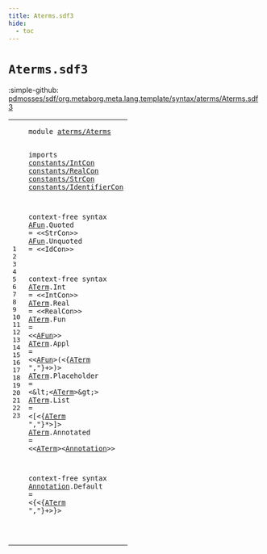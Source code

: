 ```yaml
---
title: Aterms.sdf3
hide:
  - toc
---
```


# `Aterms.sdf3`

:simple-github: [pdmosses/sdf/org.metaborg.meta.lang.template/syntax/aterms/Aterms.sdf3]

[pdmosses/sdf/org.metaborg.meta.lang.template/syntax/aterms/Aterms.sdf3]: https://github.com/pdmosses/sdf/blob/master/org.metaborg.meta.lang.template/syntax/aterms/Aterms.sdf3 "The source file on GitHub"

<div class="sdf3"><table class="highlighttable"><tbody><tr><td class="linenos"><div class="linenodiv"><pre><span></span>1
2
3
4
5
6
7
8
9
10
11
12
13
14
15
16
17
18
19
20
21
22
23
</pre></div></td>
<td class="code"><pre><code><span class="keyword">module</span> <a href="../../sdf2-core/Sdf2.sdf3#aterms/Aterms_34_47" id="aterms/Aterms_7_20" title="Referenced at ../../sdf2-core/Sdf2.sdf3 line 4">aterms/Aterms</a>
 
<span class="keyword">imports</span> <a href="../../constants/IntCon.sdf3#constants/IntCon_7_23" id="constants/IntCon_31_47" title="Defined at ../../constants/IntCon.sdf3 line 1">constants/IntCon</a>
                <a href="../../constants/RealCon.sdf3#constants/RealCon_7_24" id="constants/RealCon_50_67" title="Defined at ../../constants/RealCon.sdf3 line 1">constants/RealCon</a>
                <a href="../../constants/StrCon.sdf3#constants/StrCon_7_23" id="constants/StrCon_70_86" title="Defined at ../../constants/StrCon.sdf3 line 1">constants/StrCon</a>
        <a href="../../constants/IdentifierCon.sdf3#constants/IdentifierCon_7_30" id="constants/IdentifierCon_95_118" title="Defined at ../../constants/IdentifierCon.sdf3 line 1">constants/IdentifierCon</a>

<span class="keyword">context-free syntax</span>
        <a href="#AFun_303_307" id="AFun_141_145" title="Referenced at line 17">AFun</a>.<span class="cons_Constructor"><span id="Quoted_146_152" title="Not referenced locally, nor via imports">Quoted</span></span> = &lt;&lt;StrCon&gt;&gt;
        <a href="#AFun_303_307" id="AFun_167_171" title="Referenced at line 17">AFun</a>.<span class="cons_Constructor"><span id="Unquoted_172_180" title="Not referenced locally, nor via imports">Unquoted</span></span> = &lt;&lt;IdCon&gt;&gt;


<span class="keyword">context-free syntax</span>
        <a href="#ATerm_482_487" id="ATerm_216_221" title="Referenced at line 23; ../../kernel/Kernel.sdf3 line 12; ../../sdf2-core/Sdf2.sdf3 line 76">ATerm</a>.<span class="cons_Constructor"><span id="Int_222_225" title="Not referenced locally, nor via imports">Int</span></span> = &lt;&lt;IntCon&gt;&gt;
        <a href="#ATerm_482_487" id="ATerm_240_245" title="Referenced at line 23; ../../kernel/Kernel.sdf3 line 12; ../../sdf2-core/Sdf2.sdf3 line 76">ATerm</a>.<span class="cons_Constructor"><span id="Real_246_250" title="Not referenced locally, nor via imports">Real</span></span> = &lt;&lt;RealCon&gt;&gt;
        <a href="#ATerm_482_487" id="ATerm_266_271" title="Referenced at line 23; ../../kernel/Kernel.sdf3 line 12; ../../sdf2-core/Sdf2.sdf3 line 76">ATerm</a>.<span class="cons_Constructor"><span id="Fun_272_275" title="Not referenced locally, nor via imports">Fun</span></span> = &lt;&lt;<a href="#AFun_141_145" id="AFun_280_284" title="Defined at line 9, 10">AFun</a>&gt;&gt;
        <a href="#ATerm_482_487" id="ATerm_288_293" title="Referenced at line 23; ../../kernel/Kernel.sdf3 line 12; ../../sdf2-core/Sdf2.sdf3 line 76">ATerm</a>.<span class="cons_Constructor"><span id="Appl_294_298" title="Not referenced locally, nor via imports">Appl</span></span> = &lt;&lt;<a href="#AFun_141_145" id="AFun_303_307" title="Defined at line 9, 10">AFun</a>&gt;<span class="cons_String">(</span>&lt;{<a href="#ATerm_216_221" id="ATerm_311_316" title="Defined at line 14, 15, 16, 17, 18, 19, 20">ATerm</a> <span class="cons_Lit">","</span>}+&gt;<span class="cons_String">)</span>&gt;
        <a href="#ATerm_482_487" id="ATerm_327_332" title="Referenced at line 23; ../../kernel/Kernel.sdf3 line 12; ../../sdf2-core/Sdf2.sdf3 line 76">ATerm</a>.<span class="cons_Constructor"><span id="Placeholder_333_344" title="Not referenced locally, nor via imports">Placeholder</span></span> = &lt;\&lt;&lt;<a href="#ATerm_216_221" id="ATerm_351_356" title="Defined at line 14, 15, 16, 17, 18, 19, 20">ATerm</a>&gt;\&gt;&gt;
        <a href="#ATerm_482_487" id="ATerm_362_367" title="Referenced at line 23; ../../kernel/Kernel.sdf3 line 12; ../../sdf2-core/Sdf2.sdf3 line 76">ATerm</a>.<span class="cons_Constructor"><span id="List_368_372" title="Not referenced locally, nor via imports">List</span></span> = &lt;<span class="cons_String">[</span>&lt;{<a href="#ATerm_216_221" id="ATerm_379_384" title="Defined at line 14, 15, 16, 17, 18, 19, 20">ATerm</a> <span class="cons_Lit">","</span>}*&gt;<span class="cons_String">]</span>&gt;
        <a href="#ATerm_482_487" id="ATerm_395_400" title="Referenced at line 23; ../../kernel/Kernel.sdf3 line 12; ../../sdf2-core/Sdf2.sdf3 line 76">ATerm</a>.<span class="cons_Constructor"><span id="Annotated_401_410" title="Not referenced locally, nor via imports">Annotated</span></span> = &lt;&lt;<a href="#ATerm_216_221" id="ATerm_415_420" title="Defined at line 14, 15, 16, 17, 18, 19, 20">ATerm</a>&gt;&lt;<a href="#Annotation_457_467" id="Annotation_422_432" title="Defined at line 23">Annotation</a>&gt;&gt;

<span class="keyword">context-free syntax</span>
        <a href="#Annotation_422_432" id="Annotation_457_467" title="Referenced at line 20">Annotation</a>.<span class="cons_Constructor"><span id="Default_468_475" title="Not referenced locally, nor via imports">Default</span></span> = &lt;<span class="cons_String">{</span>&lt;{<a href="#ATerm_216_221" id="ATerm_482_487" title="Defined at line 14, 15, 16, 17, 18, 19, 20">ATerm</a> <span class="cons_Lit">","</span>}+&gt;<span class="cons_String">}</span>&gt;

</code></pre></td></tr></tbody></table></div>